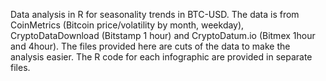Data analysis in R for seasonality trends in BTC-USD.
The data is from CoinMetrics (Bitcoin price/volatility by month, weekday), CryptoDataDownload (Bitstamp 1 hour) and CryptoDatum.io (Bitmex 1hour and 4hour). 
The files provided here are cuts of the data to make the analysis easier.
The R code for each infographic are provided in separate files.
